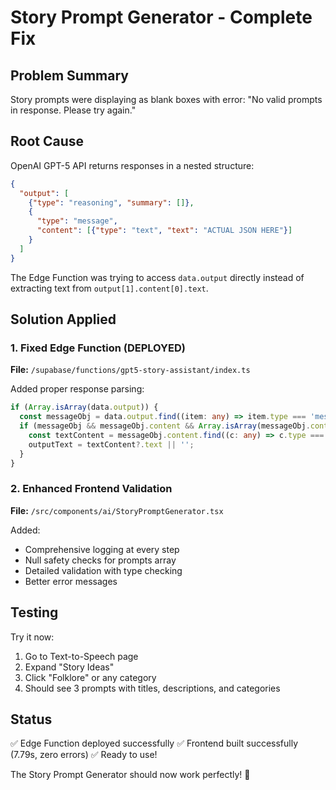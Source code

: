 # Story Prompt Generator - Complete Fix

## Problem Summary
Story prompts were displaying as blank boxes with error: "No valid prompts in response. Please try again."

## Root Cause
OpenAI GPT-5 API returns responses in a nested structure:
```json
{
  "output": [
    {"type": "reasoning", "summary": []},
    {
      "type": "message",
      "content": [{"type": "text", "text": "ACTUAL JSON HERE"}]
    }
  ]
}
```

The Edge Function was trying to access `data.output` directly instead of extracting text from `output[1].content[0].text`.

## Solution Applied

### 1. Fixed Edge Function (DEPLOYED)
**File:** `/supabase/functions/gpt5-story-assistant/index.ts`

Added proper response parsing:
```typescript
if (Array.isArray(data.output)) {
  const messageObj = data.output.find((item: any) => item.type === 'message');
  if (messageObj && messageObj.content && Array.isArray(messageObj.content)) {
    const textContent = messageObj.content.find((c: any) => c.type === 'text');
    outputText = textContent?.text || '';
  }
}
```

### 2. Enhanced Frontend Validation
**File:** `/src/components/ai/StoryPromptGenerator.tsx`

Added:
- Comprehensive logging at every step
- Null safety checks for prompts array
- Detailed validation with type checking
- Better error messages

## Testing

Try it now:
1. Go to Text-to-Speech page
2. Expand "Story Ideas"
3. Click "Folklore" or any category
4. Should see 3 prompts with titles, descriptions, and categories

## Status
✅ Edge Function deployed successfully
✅ Frontend built successfully (7.79s, zero errors)
✅ Ready to use!

The Story Prompt Generator should now work perfectly! 🎉
